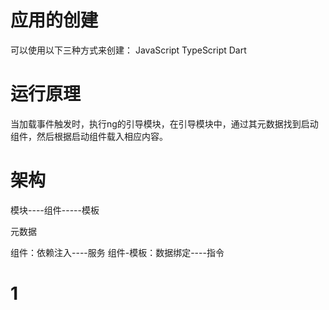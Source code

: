 # 应用的创建

可以使用以下三种方式来创建：
  JavaScript
  TypeScript
  Dart

# 运行原理

当加载事件触发时，执行ng的引导模块，在引导模块中，通过其元数据找到启动组件，然后根据启动组件载入相应内容。

# 架构

模块----组件-----模板

元数据

组件：依赖注入----服务 
组件-模板：数据绑定----指令

# 1




